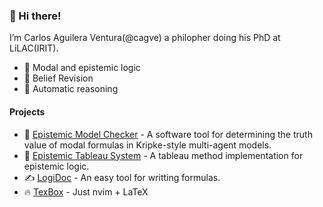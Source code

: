 ### 👋 Hi there!
 I’m Carlos Aguilera Ventura(@cagve) a philopher doing his PhD at LiLAC(IRIT). 
 - 📖 Modal and epistemic logic
 - 📖 Belief Revision
 - 📖 Automatic reasoning

#### Projects
- 🌱 [Epistemic Model Checker](https://github.com/cagve/EpistemicModelChecke) - A software tool for determining the truth value of modal formulas in Kripke-style multi-agent models.
- 🌲 [Epistemic Tableau System](https://github.com/cagve/epistemic-tree) - A tableau method implementation for epistemic logic.
- ✍️ [LogiDoc](http://logidoc.es) - An easy tool for writting formulas. 
- 🔥 [TexBox](https://github.com/cagve/texbox) - Just nvim + LaTeX
